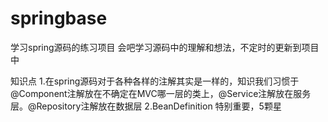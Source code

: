 # springbase
学习spring源码的练习项目
会吧学习源码中的理解和想法，不定时的更新到项目中

知识点
1.在spring源码对于各种各样的注解其实是一样的，知识我们习惯于@Component注解放在不确定在MVC哪一层的类上，@Service注解放在服务层。@Repository注解放在数据层
2.BeanDefinition 特别重要，5颗星

